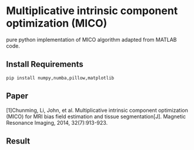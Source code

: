 # Multiplicative intrinsic component optimization (MICO)

pure python implementation of MICO algorithm adapted from MATLAB code.

## Install Requirements

    pip install numpy,numba,pillow,matplotlib

## Paper

[1]Chunming, Li, John, et al. Multiplicative intrinsic component optimization (MICO) for MRI bias field estimation and tissue segmentation[J]. Magnetic Resonance Imaging, 2014, 32(7):913-923.

## Result
